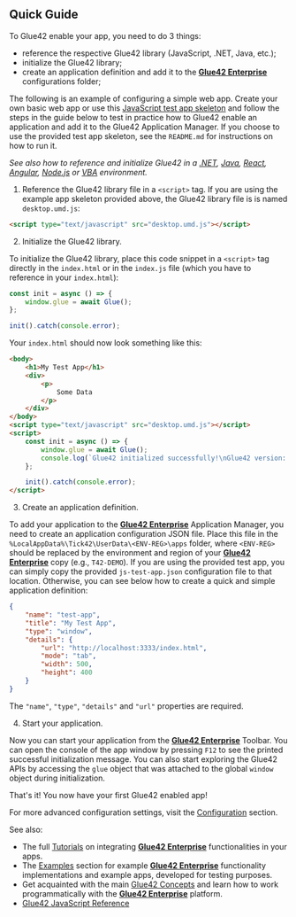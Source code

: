 ## Quick Guide

To Glue42 enable your app, you need to do 3 things:

- reference the respective Glue42 library (JavaScript, .NET, Java, etc.);
- initialize the Glue42 library;
- create an application definition and add it to the [**Glue42 Enterprise**](https://glue42.com/enterprise/) configurations folder;

The following is an example of configuring a simple web app. Create your own basic web app or use this [JavaScript test app skeleton](../../../../assets/js-test-app.zip) and follow the steps in the guide below to test in practice how to Glue42 enable an application and add it to the Glue42 Application Manager. If you choose to use the provided test app skeleton, see the `README.md` for instructions on how to run it.

*See also how to reference and initialize Glue42 in a [.NET](../net/index.html), [Java](../java/index.html), [React](../react/index.html), [Angular](../angular/index.html), [Node.js](../nodejs/index.html) or [VBA](../vba/index.html) environment.*

1. Reference the Glue42 library file in a `<script>` tag. If you are using the example app skeleton provided above, the Glue42 library file is is named `desktop.umd.js`:

```html
<script type="text/javascript" src="desktop.umd.js"></script>
```

2. Initialize the Glue42 library.

To initialize the Glue42 library, place this code snippet in a `<script>` tag directly in the `index.html` or in the `index.js` file (which you have to reference in your `index.html`):

```javascript
const init = async () => {
    window.glue = await Glue();
};

init().catch(console.error);
```

Your `index.html` should now look something like this:

```html
<body>
    <h1>My Test App</h1>
    <div>
        <p>
            Some Data
        </p>
    </div>
</body>
<script type="text/javascript" src="desktop.umd.js"></script>
<script>
    const init = async () => {
        window.glue = await Glue();
        console.log(`Glue42 initialized successfully!\nGlue42 version: ${glue.version}`);
    };

    init().catch(console.error);
</script>
```

3. Create an application definition.

To add your application to the [**Glue42 Enterprise**](https://glue42.com/enterprise/) Application Manager, you need to create an application configuration JSON file. Place this file in the `%LocalAppData%\Tick42\UserData\<ENV-REG>\apps` folder, where `<ENV-REG>` should be replaced by the environment and region of your [**Glue42 Enterprise**](https://glue42.com/enterprise/) copy (e.g., `T42-DEMO`). If you are using the provided test app, you can simply copy the provided `js-test-app.json` configuration file to that location. Otherwise, you can see below how to create a quick and simple application definition:

```json
{
    "name": "test-app",
    "title": "My Test App",
    "type": "window",
    "details": {
        "url": "http://localhost:3333/index.html",
        "mode": "tab",
        "width": 500,
        "height": 400
    }
}
```

The `"name"`, `"type"`, `"details"` and `"url"` properties are required.

4. Start your application.

Now you can start your application from the [**Glue42 Enterprise**](https://glue42.com/enterprise/) Toolbar. You can open the console of the app window by pressing `F12` to see the printed successful initialization message. You can also start exploring the Glue42 APIs by accessing the `glue` object that was attached to the global `window` object during initialization.

That's it! You now have your first Glue42 enabled app!

For more advanced configuration settings, visit the [Configuration](../../../../developers/configuration/application/index.html) section.

See also:

- The full [Tutorials](../../../../tutorials/javascript/index.html) on integrating [**Glue42 Enterprise**](https://glue42.com/enterprise/) functionalities in your apps.
- The [Examples](../../../../developers/examples/index.html) section for example [**Glue42 Enterprise**](https://glue42.com/enterprise/) functionality implementations and example apps, developed for testing purposes.
- Get acquainted with the main [Glue42 Concepts](../../../../glue42-concepts/glue42-toolbar/index.html) and learn how to work programmatically with the [**Glue42 Enterprise**](https://glue42.com/enterprise/) platform.
- [Glue42 JavaScript Reference](../../../../reference/glue/latest/glue/index.html) 